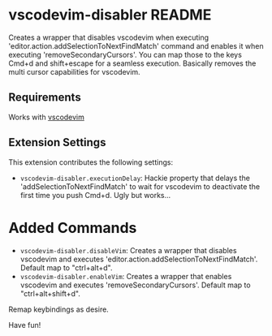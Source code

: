 # vscodevim-disabler README

Creates a wrapper that disables vscodevim when executing 'editor.action.addSelectionToNextFindMatch' command and enables it when executing 'removeSecondaryCursors'. You can map those to the keys Cmd+d and shift+escape for a seamless execution. Basically removes the multi cursor capabilities for vscodevim.

## Requirements

Works with [vscodevim](https://marketplace.visualstudio.com/items?itemName=vscodevim.vim)

## Extension Settings

This extension contributes the following settings:

* `vscodevim-disabler.executionDelay`: Hackie property that delays the 'addSelectionToNextFindMatch' to wait for vscodevim to deactivate the first time you push Cmd+d. Ugly but works...

# Added Commands

* `vscodevim-disabler.disableVim`: Creates a wrapper that disables vscodevim and executes 'editor.action.addSelectionToNextFindMatch'. Default map to "ctrl+alt+d".
* `vscodevim-disabler.enableVim`: Creates a wrapper that enables vscodevim and executes 'removeSecondaryCursors'. Default map to "ctrl+alt+shift+d".

Remap keybindings as desire.

Have fun!